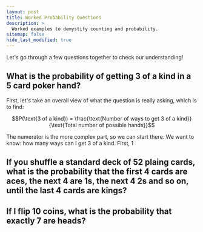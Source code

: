 ```yaml
---
layout: post
title: Worked Probability Questions
description: >
  Worked examples to demystify counting and probability.
sitemap: false
hide_last_modified: true
---
```

 
Let's go through a few questions together to check our understanding! 

## What is the probability of getting 3 of a kind in a 5 card poker hand?

First, let's take an overall view of what the question is really asking, which is to find:

$$P(\text{3 of a kind}) = \frac{\text{Number of ways to get 3 of a kind}}{\text{Total number of possible hands}}$$

The numerator is the more complex part, so we can start there. We want to know: how many ways can I get 3 of a kind. First, 1

## If you shuffle a standard deck of 52 plaing cards, what is the probability that the first 4 cards are aces, the next 4 are 1s, the next 4 2s and so on, until the last 4 cards are kings?

## If I flip 10 coins, what is the probability that exactly 7 are heads?
